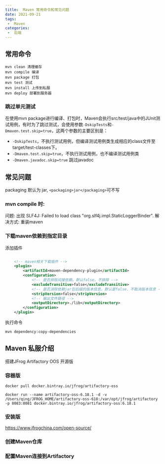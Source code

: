 ```yaml
---
title:  Maven 常用命令和常见问题
date: 2021-09-21
tags:
 -  Maven
categories:
 -  后端
---
```


## 常用命令

```
mvn clean 清理缓存
mvn compile 编译
mvn package 打包
mvn test 测试
mvn install 上传到私服
mvn deploy 部署到服务器
```

### 跳过单元测试

在使用mvn package进行编译、打包时，Maven会执行src/test/java中的JUnit测试用例，有时为了跳过测试，会使用参数```-DskipTests```和```-Dmaven.test.skip=true```，这两个参数的主要区别是：

- ```-DskipTests```，不执行测试用例，但编译测试用例类生成相应的class文件至target/test-classes下。
- ```-Dmaven.test.skip=true```，不执行测试用例，也不编译测试用例类
- ```-Dmaven.javadoc.skip=true``` 跳过javadoc

## 常见问题

packaging 默认为 jar, ```<packaging>jar</packaging>```可不写

### mvn compile 时: 

问题: 出现 SLF4J: Failed to load class "org.slf4j.impl.StaticLoggerBinder". 
解决方式: 重装maven

### 下载maven依赖到指定目录

添加插件

```xml

    <!-- maven相关下载插件 -->
    <plugin>
        <artifactId>maven-dependency-plugin</artifactId>
        <configuration>
            <!-- 是否排除间接依赖。默认false，不排除 -->
            <excludeTransitive>false</excludeTransitive>
            <!-- 是否消除依赖jar包后缀的版本信息。默认是false，不取消版本信息 -->
            <stripVersion>false</stripVersion>
            <!-- 输出文件路径 -->
            <outputDirectory>./lib</outputDirectory>
        </configuration>
    </plugin>
```

执行命令

```bash
mvn dependency:copy-dependencies
```
## Maven 私服介绍

搭建JFrog Artifactory OOS 开源版

### 容器版

```
docker pull docker.bintray.io/jfrog/artifactory-oss

docker run --name artifactory-oss-6.18.1 -d -v /Users/qing/JFROG_HOME/artifactory-oss-618:/var/opt/jfrog/artifactory  -p 8083:8081 docker.bintray.io/jfrog/artifactory-oss:6.18.1
```

### 安装版

https://www.jfrogchina.com/open-source/

### 创建Maven仓库

### 配置Maven连接到Artifactory